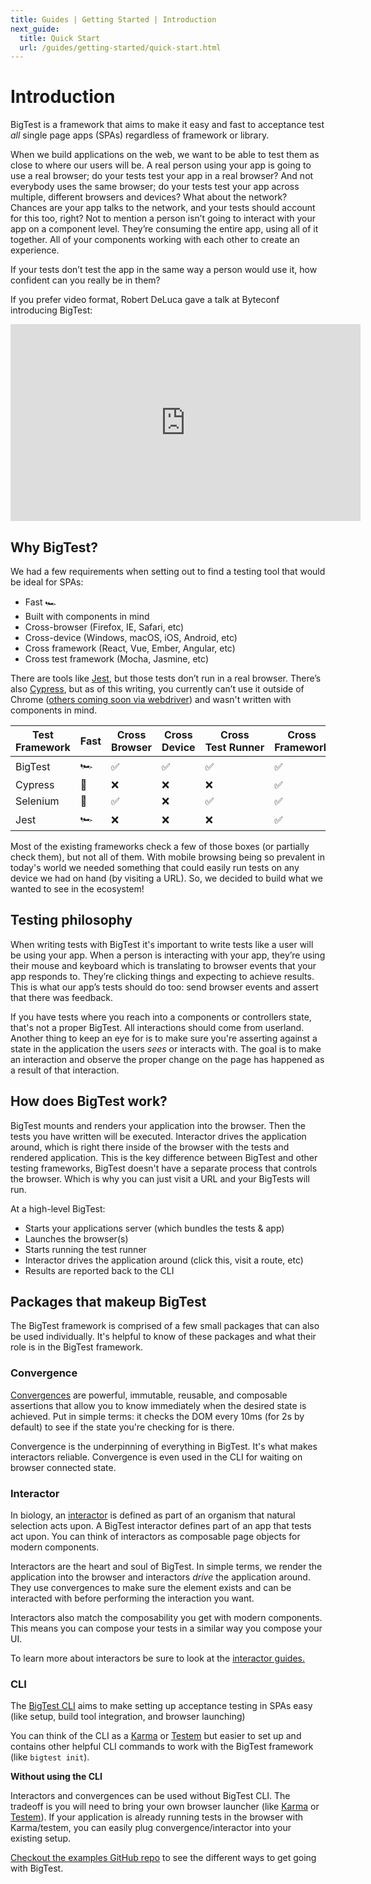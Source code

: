 ```yaml
---
title: Guides | Getting Started | Introduction
next_guide:
  title: Quick Start
  url: /guides/getting-started/quick-start.html
---
```


# Introduction

BigTest is a framework that aims to make it easy and fast to
acceptance test _all_ single page apps (SPAs) regardless of framework
or library.

When we build applications on the web, we want to be able to test them
as close to where our users will be. A real person using your app is
going to use a real browser; do your tests test your app in a real
browser? And not everybody uses the same browser; do your tests test
your app across multiple, different browsers and devices? What about
the network? Chances are your app talks to the network, and your tests
should account for this too, right? Not to mention a person isn’t
going to interact with your app on a component level. They’re
consuming the entire app, using all of it together. All of your
components working with each other to create an experience.

If your tests don’t test the app in the same way a person would use
it, how confident can you really be in them?

If you prefer video format, Robert DeLuca gave a talk at Byteconf
introducing BigTest:

<div class="video-wrapper">
  <iframe width="560" height="315"
  src="https://www.youtube.com/embed/w8a7Km9b6UI?start=107"
  frameborder="0" allow="autoplay; encrypted-media"
  allowfullscreen></iframe>
</div>


## Why BigTest?

We had a few requirements when setting out to find a testing tool
that would be ideal for SPAs:

- Fast 🏎
- Built with components in mind
- Cross-browser (Firefox, IE, Safari, etc)
- Cross-device (Windows, macOS, iOS, Android, etc)
- Cross framework (React, Vue, Ember, Angular, etc)
- Cross test framework (Mocha, Jasmine, etc)

There are tools like [Jest](https://jestjs.io), but those tests don’t
run in a real browser. There’s also [Cypress](https://cypress.io), but
as of this writing, you currently can’t use it outside of Chrome
([others coming soon via
webdriver](https://github.com/cypress-io/cypress/issues/310)) and
wasn't written with components in mind.

<div class="table-wrapper">
  <div class="table-scroller">
    <table class="comparison-table">
      <thead>
        <tr class="table-header center">
          <th class="sticky-col">Test Framework</th>
          <th>Fast</th>
          <th>Cross Browser</th>
          <th>Cross Device</th>
          <th>Cross Test&nbsp;Runner</th>
          <th>Cross Framework</th>
          <th>Composable</th>
        </tr>
      </thead>
      <tbody>
        <tr class="center">
          <td class="left sticky-col">BigTest</td>
          <td>🏎</td>
          <td>✅</td>
          <td>✅</td>
          <td>✅</td>
          <td>✅</td>
          <td>✅</td>
        </tr>
        <tr class="center">
          <td class="left sticky-col">Cypress</td>
          <td>🚗</td>
          <td>❌</td>
          <td>❌</td>
          <td>❌</td>
          <td>✅<br></td>
          <td>❌</td>
        </tr>
        <tr class="center">
          <td class="left sticky-col">Selenium</td>
          <td>🚌</td>
          <td>✅<br></td>
          <td>❌</td>
          <td>✅<br></td>
          <td>✅<br></td>
          <td>❌</td>
        </tr>
        <tr class="center">
          <td class="left sticky-col">Jest</td>
          <td>🏎</td>
          <td>❌</td>
          <td>❌</td>
          <td>❌<br></td>
          <td>✅</td>
          <td>❌</td>
        </tr>
      </tbody>
    </table>
  </div>
</div>

Most of the existing frameworks check a few of those boxes (or
partially check them), but not all of them. With mobile browsing being
so prevalent in today's world we needed something that could easily run
tests on any device we had on hand (by visiting a URL). So, we decided
to build what we wanted to see in the ecosystem!


## Testing philosophy

When writing tests with BigTest it's important to write tests like a
user will be using your app. When a person is interacting with your
app, they’re using their mouse and keyboard which is translating to
browser events that your app responds to. They’re clicking things and
expecting to achieve results. This is what our app’s tests should do
too: send browser events and assert that there was feedback.

If you have tests where you reach into a components or
controllers state, that's not a proper BigTest. All interactions
should come from userland. Another thing to keep an eye for is to make
sure you're asserting against a state in the application the users
_sees_ or interacts with. The goal is to make an interaction and
observe the proper change on the page has happened as a result of that
interaction.

## How does BigTest work?

BigTest mounts and renders your application into the browser. Then the
tests you have written will be executed. Interactor drives
the application around, which is right there inside of the
browser with the tests and rendered application. This is the key
difference between BigTest and other testing frameworks, BigTest
doesn't have a separate process that controls the browser. Which is
why you can just visit a URL and your BigTests will run.

At a high-level BigTest:

- Starts your applications server (which bundles the tests & app)
- Launches the browser(s)
- Starts running the test runner
- Interactor drives the application around (click this, visit a
  route, etc)
- Results are reported back to the CLI


## Packages that makeup BigTest

The BigTest framework is comprised of a few small packages that can
also be used individually. It's helpful to know of these packages
and what their role is in the BigTest framework.

### Convergence

[Convergences](/docs/convergence/) are powerful, immutable, reusable,
and composable assertions that allow you to know immediately when
the desired state is achieved. Put in simple terms: it checks the DOM
every 10ms (for 2s by default) to see if the state you're checking for
is there.

Convergence is the underpinning of everything in BigTest. It's what
makes interactors reliable. Convergence is even used in the CLI for
waiting on browser connected state.

### Interactor

In biology, an [interactor](/docs/interactor/) is defined as part of
an organism that natural selection acts upon. A BigTest interactor
defines part of an app that tests act upon. You can think of
interactors as composable page objects for modern components.

Interactors are the heart and soul of BigTest. In simple terms,
we render the application into the browser and interactors _drive_ the
application around. They use convergences to make sure the element
exists and can be interacted with before performing the interaction you
want.

Interactors also match the composability you get with modern
components. This means you can compose your tests in a similar way you
compose your UI.

To learn more about interactors be sure to look at the [interactor
guides.](/guides/interactors/introduction)

### CLI

The [BigTest CLI](https://github.com/bigtestjs/cli) aims to make
setting up acceptance testing in SPAs easy (like setup, build
tool integration, and browser launching)

You can think of the CLI as a [Karma](https://karma-runner.github.io/2.0/index.html) or
[Testem](https://github.com/testem/testem) but easier to set up and
contains other helpful CLI commands to work with the BigTest framework
(like `bigtest init`).

**Without using the CLI**

Interactors and convergences can be used without BigTest CLI. The
tradeoff is you will need to bring your own browser launcher
(like [Karma](https://karma-runner.github.io/2.0/index.html) or
[Testem](https://github.com/testem/testem)). If your application is
already running tests in the browser with Karma/testem, you can easily plug
convergence/interactor into your existing setup.

[Checkout the examples GitHub
repo](https://github.com/bigtestjs/examples) to see the different ways to get
going with BigTest.
